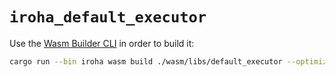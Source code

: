 # `iroha_default_executor`

Use the [Wasm Builder CLI](../../../crates/iroha) in order to build it:

```bash
cargo run --bin iroha wasm build ./wasm/libs/default_executor --optimize --out-file ./defaults/executor.wasm
```
